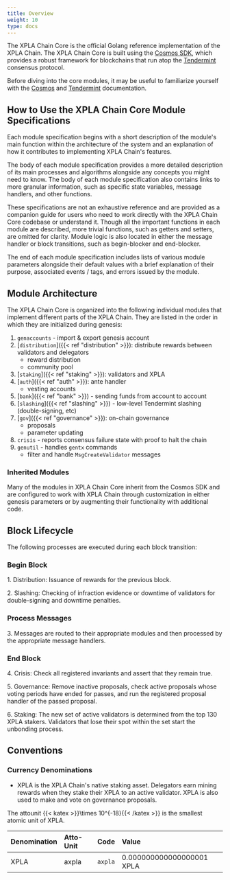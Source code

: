 ```yaml
---
title: Overview
weight: 10
type: docs
---
```


The XPLA Chain Core is the official Golang reference implementation of the XPLA Chain.
The XPLA Chain Core is built using the [Cosmos SDK](https://v1.cosmos.network/sdk), which provides a robust framework for blockchains that run atop the [Tendermint](https://tendermint.com/) consensus protocol.

Before diving into the core modules, it may be useful to familiarize yourself with the [Cosmos](https://docs.cosmos.network/v0.45/) and [Tendermint](https://docs.tendermint.com/v0.34/) documentation.

## How to Use the XPLA Chain Core Module Specifications

Each module specification begins with a short description of the module's main function within the architecture of the system and an explanation of how it contributes to implementing XPLA Chain's features.

The body of each module specification provides a more detailed description of its main processes and algorithms alongside any concepts you might need to know. The body of each module specification also contains links to more granular information, such as specific state variables, message handlers, and other functions.

These specifications are not an exhaustive reference and are provided as a companion guide for users who need to work directly with the XPLA Chain Core codebase or understand it. Though all the important functions in each module are described, more trivial functions, such as getters and setters, are omitted for clarity. Module logic is also located in either the message handler or block transitions, such as begin-blocker and end-blocker.

The end of each module specification includes lists of various module parameters alongside their default values with a brief explanation of their purpose, associated events / tags, and errors issued by the module.

## Module Architecture

The XPLA Chain Core is organized into the following individual modules that implement different parts of the XPLA Chain. They are listed in the order in which they are initialized during genesis:

1. `genaccounts` - import & export genesis account
2. [`distribution`]({{< ref "distribution" >}}): distribute rewards between validators and delegators
   - reward distribution
   - community pool
3. [`staking`]({{< ref "staking" >}}): validators and XPLA
4. [`auth`]({{< ref "auth" >}}): ante handler
   - vesting accounts
5. [`bank`]({{< ref "bank" >}}) - sending funds from account to account
6. [`slashing`]({{< ref "slashing" >}}) - low-level Tendermint slashing (double-signing, etc)
7. [`gov`]({{< ref "governance" >}}): on-chain governance
    - proposals
    - parameter updating
11. `crisis` - reports consensus failure state with proof to halt the chain
12. `genutil` - handles `gentx` commands
    - filter and handle `MsgCreateValidator` messages

### Inherited Modules

Many of the modules in XPLA Chain Core inherit from the Cosmos SDK and are configured to work with XPLA Chain through customization in either genesis parameters or by augmenting their functionality with additional code.

## Block Lifecycle

The following processes are executed during each block transition:

### Begin Block

1\. Distribution: Issuance of rewards for the previous block.

2\. Slashing: Checking of infraction evidence or downtime of validators for double-signing and downtime penalties.

### Process Messages

3\. Messages are routed to their appropriate modules and then processed by the appropriate message handlers.

### End Block

4\. Crisis: Check all registered invariants and assert that they remain true.

5\. Governance: Remove inactive proposals, check active proposals whose voting periods have ended for passes, and run the registered proposal handler of the passed proposal.

6\. Staking: The new set of active validators is determined from the top 130 XPLA stakers. Validators that lose their spot within the set start the unbonding process.

## Conventions

### Currency Denominations

- XPLA is the XPLA Chain's native staking asset. Delegators earn mining rewards when they stake their XPLA to an active validator. XPLA is also used to make and vote on governance proposals.

The attounit {{< katex >}}\times 10^{-18}{{< /katex >}} is the smallest atomic unit of XPLA.

| Denomination | Atto-Unit | Code    | Value                     |
|:-------------|:----------|:--------|:--------------------------|
| XPLA         | axpla     | `axpla` | 0.000000000000000001 XPLA |
